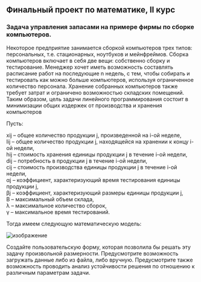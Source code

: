 ## Финальный проект по математике, II курс

### Задача управления запасами на примере фирмы по сборке компьютеров.

 Некоторое предприятие занимается сборкой компьютеров трех типов: персональных, т.е. стационарных, ноутбуков и мейнфреймов. Сборка компьютеров включает в себя две вещи: собственно сборку и тестирование. Менеджер хочет иметь возможность составлять расписание работ на последующие n недель, с тем, чтобы собирать и тестировать как можно больше компьютеров, используя ограниченное количество персонала. Хранение собранных компьютеров также требует затрат и ограничено возможностью складских помещений. Таким образом, цель задачи линейного программирования состоит в минимизации общих издержек от производства и хранения компьютеров
 
 Пусть: 
 
 xij – общее количество продукции j,  произведенной на i-ой неделе, <br>
 Iij – общее количество продукции j,  находящейся на хранении к концу i-ой недели, <br>
 hij – стоимость хранения единицы продукции j в течение i-ой недели, <br>
 dij – потребность в продукции j в течение i-ой недели, <br>
 сij – стоимость производства единицы продукции j в течение i-ой недели, <br>
 αj – коэффициент, характеризующий время тестирования единицы продукции j, <br>
 βj – коэффициент, характеризующий размеры единицы продукции j, <br>
 В – максимальный объем склада, <br>
 λ – максимальное количество сборок, <br>
 γ – максимальное время тестирований. <br>
 
 
 Тогда имеем следующую математическую модель: 
 
 ![изображение](https://github.com/mrglaster/final-math-project/assets/50916604/23a4c34e-e5d5-4207-9884-0cf403dc3ff3)

 
 
 
 
 Создайте пользовательскую форму, которая позволила бы решать эту задачу произвольной размерности. Предусмотрите возможность загружать данные либо из файла, либо вручную. Предусмотрите также возможность проводить анализ устойчивости решения по отношению к различным параметрам задачи. 
